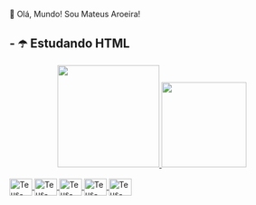 👾 Olá, Mundo! Sou Mateus Aroeira!
## - ☂️ Estudando HTML
<div align="center">
  <a href="https://github.com/Mateushzz">
  <img height="180em" src="https://github-readme-stats.vercel.app/api?username=Mateushzz&show_icons=true&theme=midnight-purple&include_all_commits=true&count_private=true"/>
  <img height="150em" src="https://github-readme-stats.vercel.app/api/top-langs/?username=Mateushzz&layout=compact&langs_count=7&theme=midnight-purple"/>
</div>
<div style="display: inline_block"><br>
  <img align="center" alt="Teus-Js" height="30" width="40" src="https://cdn.jsdelivr.net/gh/devicons/devicon/icons/javascript/javascript-original.svg" />
  <img align="center" alt="Teus-Js" height="30" width="40" src="https://cdn.jsdelivr.net/gh/devicons/devicon/icons/html5/html5-original.svg" />
  <img align="center" alt="Teus-Js" height="30" width="40" src="https://cdn.jsdelivr.net/gh/devicons/devicon/icons/python/python-original.svg" />
  <img align="center" alt="Teus-Js" height="30" width="40" src="https://cdn.jsdelivr.net/gh/devicons/devicon/icons/cplusplus/cplusplus-original.svg" />
  <img align="center" alt="Teus-Js" height="30" width="40" src="https://cdn.jsdelivr.net/gh/devicons/devicon/icons/java/java-original.svg" />
  
 
